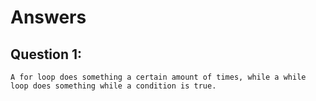 # Answers

## Question 1:
```
A for loop does something a certain amount of times, while a while loop does something while a condition is true.
```
